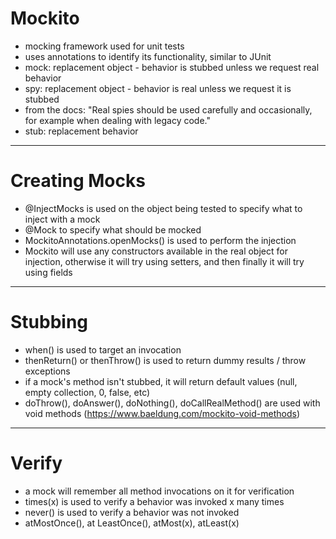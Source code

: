 # Mockito
- mocking framework used for unit tests
- uses annotations to identify its functionality, similar to JUnit
- mock: replacement object - behavior is stubbed unless we request real behavior
- spy: replacement object - behavior is real unless we request it is stubbed
- from the docs: "Real spies should be used carefully and occasionally, for example when dealing with legacy code."
- stub: replacement behavior

--- 

# Creating Mocks
- @InjectMocks is used on the object being tested to specify what to inject with a mock
- @Mock to specify what should be mocked
- MockitoAnnotations.openMocks() is used to perform the injection
- Mockito will use any constructors available in the real object for injection, otherwise it will try using setters, and then finally it will try using fields

---

# Stubbing
- when() is used to target an invocation
- thenReturn() or thenThrow() is used to return dummy results / throw exceptions
- if a mock's method isn't stubbed, it will return default values (null, empty collection, 0, false, etc)
- doThrow(), doAnswer(), doNothing(), doCallRealMethod() are used with void methods (https://www.baeldung.com/mockito-void-methods)

---

# Verify
- a mock will remember all method invocations on it for verification
- times(x) is used to verify a behavior was invoked x many times
- never() is used to verify a behavior was not invoked
- atMostOnce(), at LeastOnce(), atMost(x), atLeast(x)

